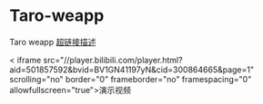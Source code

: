 # Taro-weapp
Taro weapp
[超链接描述](https://www.bilibili.com/video/BV1GN41197yN)

< iframe src="//player.bilibili.com/player.html?aid=501857592&bvid=BV1GN41197yN&cid=300864665&page=1" scrolling="no" border="0" frameborder="no" framespacing="0" allowfullscreen="true">演示视频 </iframe>


